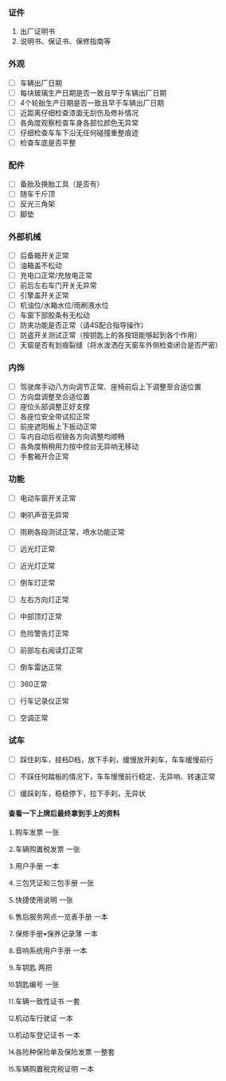 ### 证件

1. 出厂证明书
2. 说明书、保证书、保修指南等

### 外观

- [ ] 车辆出厂日期
- [ ] 每块玻璃生产日期是否一致且早于车辆出厂日期
- [ ] 4个轮胎生产日期是否一致且早于车辆出厂日期
- [ ] 近距离仔细检查漆面无刮伤及修补情况
- [ ] 各角度观察检查车身各部位颜色无异常
- [ ] 仔细检查车车下沿无任何碰撞重整痕迹
- [ ] 检查车底是否平整

### 配件

- [ ] 备胎及换胎工具（是否有）
- [ ] 随车千斤顶
- [ ] 反光三角架
- [ ] 脚垫

### 外部机械

- [ ] 后备箱开关正常
- [ ] 油箱盖不松动
- [ ] 充电口正常/充放电正常
- [ ] 前后左右车门开关无异常
- [ ] 引擎盖开关正常
- [ ] 机油位/水箱水位/雨刷液水位
- [ ] 车窗下部胶条有无松动
- [ ] 防夹功能是否正常（请4S配合指导操作）
- [ ] 防盗开关测试正常（按钥匙上的各按钮能够起到各个作用）
- [ ] 天窗是否有划痕裂缝（将水泼洒在天窗车外侧检查闭合是否严密）

### 内饰

- [ ] 驾驶席手动八方向调节正常、座椅前后上下调整至合适位置
- [ ] 方向盘调整至合适位置
- [ ] 座位头部调整正好支撑
- [ ] 各座位安全带试扣正常
- [ ] 前座遮阳板上下扳动正常
- [ ] 车内自动后视镜各方向调整均顺畅
- [ ] 各角度稍稍用力按中控台无异响无移动
- [ ] 手套箱开合正常

### 功能

- [ ] 电动车窗开关正常

- [ ] 喇叭声音无异常
- [ ] 雨刷各段测试正常，喷水功能正常
- [ ] 远光灯正常
- [ ] 近光灯正常
- [ ] 倒车灯正常 
- [ ] 左右方向灯正常
- [ ] 中部顶灯正常
- [ ] 危险警告灯正常
- [ ] 前部左右阅读灯正常
- [ ] 倒车雷达正常
- [ ] 360正常
- [ ] 行车记录仪正常
- [ ] 空调正常



### 试车

- [ ] 踩住刹车，挂档D档，放下手刹，缓慢放开刹车，车车缓慢前行
- [ ] 不踩任何踏板的情况下，车车慢慢前行稳定、无异响、转速正常
- [ ] 缓踩刹车，稳稳停下，拉下手刹，无异状





#### 查看一下上牌后最终拿到手上的资料

⒈购车发票       一张

⒉车辆购置税发票  一张

⒊用户手册            一本

⒋三包凭证和三包手册    一张

⒌快捷使用说明      一张

⒍售后服务网点一览表手册   一本

⒎保修手册•保养记录薄      一本

⒏音响系统用户手册        一本

⒐车钥匙     两把

⒑钥匙编号 一张

⒒车辆一致性证书           一套

⒓机动车行驶证                   一本

⒔机动车登记证书   一本

⒕各险种保险单及保险发票  一整套

⒖车辆购置税完税证明  一本